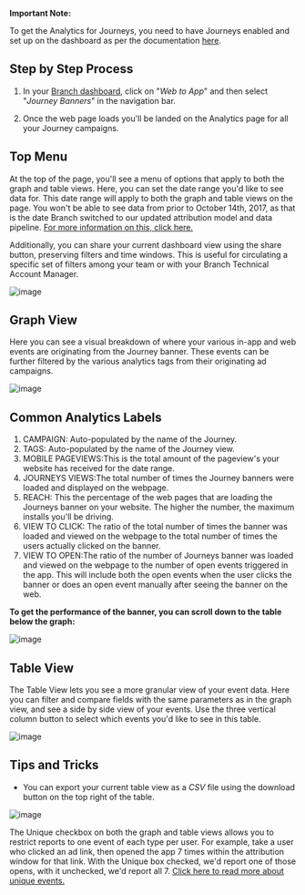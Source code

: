 **Important Note:**

To get the Analytics for Journeys, you need to have Journeys enabled and set up on the dashboard as per the documentation [here](/pages/web/journeys/).


## Step by Step Process

1. In your [Branch dashboard](https://dashboard.branch.io/), click on "_Web to App_" and then select "_Journey Banners_" in the navigation bar.

2. Once the web page loads you'll be landed on the Analytics page for all your Journey campaigns.


## Top Menu

At the top of the page, you'll see a menu of options that apply to both the graph and table views. Here, you can set the date range you'd like to see data for. This date range will apply to both the graph and table views on the page. You won't be able to see data from prior to October 14th, 2017, as that is the date Branch switched to our updated attribution model and data pipeline. [For more information on this, click here.](/pages/dashboard/people-based-attribution/#cutoff-date)

Additionally, you can share your current dashboard view using the share button, preserving filters and time windows. This is useful for circulating a specific set of filters among your team or with your Branch Technical Account Manager.

![image](/img/pages/analytics/journeys0.png)


## Graph View

Here you can see a visual breakdown of where your various in-app and web events are originating from the Journey banner. These events can be further filtered by the various analytics tags from their originating ad campaigns.

![image](/img/pages/analytics/journeys1.png)


## Common Analytics Labels

1.  CAMPAIGN: Auto-populated by the name of the Journey.
1.  TAGS: Auto-populated by the name of the Journey view.
1.  MOBILE PAGEVIEWS:This is the total amount of the pageview's your website has received for the date range.
1.  JOURNEYS VIEWS:The total number of times the Journey banners were loaded and displayed on the webpage.
1.  REACH: This the percentage of the web pages that are loading the Journeys banner on your website. The higher the number, the maximum installs you'll be driving.
1.  VIEW TO CLICK: The ratio of the total number of times the banner was loaded and viewed on the webpage to the total number of times the users actually clicked on the banner.
1.  VIEW TO OPEN:The ratio of the number of Journeys banner was loaded and viewed on the webpage to the number of open events triggered in the app. This will include both the open events when the user clicks the banner or does an open event manually after seeing the banner on the web.

**To get the performance of the banner, you can scroll down to the table below the graph:**

![image](/img/pages/analytics/journeys2.png)


## Table View

The Table View lets you see a more granular view of your event data. Here you can filter and compare fields with the same parameters as in the graph view, and see a side by side view of your events. Use the three vertical column button to select which events you'd like to see in this table.

![image](/img/pages/analytics/journeys3.png)


## Tips and Tricks

- You can export your current table view as a _CSV_ file using the download button on the top right of the table.

![image](/img/pages/analytics/journeys4.png)

The Unique checkbox on both the graph and table views allows you to restrict reports to one event of each type per user. For example, take a user who clicked an ad link, then opened the app 7 times within the attribution window for that link. With the Unique box checked, we'd report one of those opens, with it unchecked, we'd report all 7. [Click here to read more about unique events.](/pages/dashboard/people-based-attribution/#unique-behavior)
